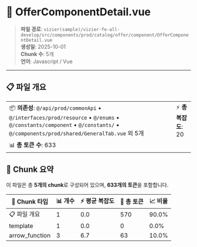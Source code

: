 # 📄 OfferComponentDetail.vue

> **파일 경로**: `vizier(sample)/vizier-fe-all-develop/src/components/prod/catalog/offer/component/OfferComponentDetail.vue`  
> **생성일**: 2025-10-01  
> **Chunk 수**: 5개  
> **언어**: Javascript / Vue
---


## 📋 파일 개요

| | |
|--|--|
| 📦 **의존성**: `@/api/prod/commonApi` • `@/interfaces/prod/resource` • `@/enums` • `@/constants/component` • `@/constants/` • `@/components/prod/shared/GeneralTab.vue` 외 5개 | ⚡ **총 복잡도**: 20 |
| 📊 **총 토큰 수**: 633 |  |






## 🧩 Chunk 요약

이 파일은 총 **5개의 chunk**로 구성되어 있으며, **633개의 토큰**을 포함합니다.

| 🧩 Chunk 타입 | 📊 개수 | ⚡ 평균 복잡도 | 📝 총 토큰 | 📈 비율 |
|---------------|--------|-------------|----------|--------|
| 📋 파일 개요 | 1 | 0.0 | 570 | 90.0% |
| template | 1 | 0.0 | 0 | 0.0% |
| arrow_function | 3 | 6.7 | 63 | 10.0% |

